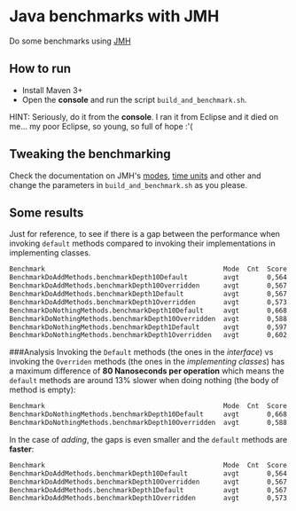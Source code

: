# Java benchmarks with JMH

Do some benchmarks using [JMH](https://openjdk.java.net/projects/code-tools/jmh/)

## How to run
* Install Maven 3+
* Open the **console** and run the script `build_and_benchmark.sh`. 

HINT: Seriously, do it from the **console**. I ran it from Eclipse and it died on me... my poor Eclipse, so young, so full of hope :'( 

## Tweaking the benchmarking
Check the documentation on JMH's [modes](http://tutorials.jenkov.com/java-performance/jmh.html#jmh-benchmark-modes), [time units](http://tutorials.jenkov.com/java-performance/jmh.html#benchmark-time-units) and other and change the parameters in `build_and_benchmark.sh` as you please.

## Some results
Just for reference, to see if there is a gap between the performance when invoking `default` methods compared to invoking their implementations in implementing classes.

```bash
Benchmark                                             Mode  Cnt  Score   Error  Units
BenchmarkDoAddMethods.benchmarkDepth10Default         avgt       0,564          ns/op
BenchmarkDoAddMethods.benchmarkDepth10Overridden      avgt       0,567          ns/op
BenchmarkDoAddMethods.benchmarkDepth1Default          avgt       0,567          ns/op
BenchmarkDoAddMethods.benchmarkDepth1Overridden       avgt       0,573          ns/op
BenchmarkDoNothingMethods.benchmarkDepth10Default     avgt       0,668          ns/op
BenchmarkDoNothingMethods.benchmarkDepth10Overridden  avgt       0,588          ns/op
BenchmarkDoNothingMethods.benchmarkDepth1Default      avgt       0,597          ns/op
BenchmarkDoNothingMethods.benchmarkDepth1Overridden   avgt       0,602          ns/op
```

###Analysis
Invoking the `Default` methods (the ones in the *interface*) vs invoking the `Overriden` methods (the ones in the *implementing classes*) has a maximum difference of **80 Nanoseconds per operation** which means the `default` methods are around 13% slower when doing nothing (the body of method is empty):

```bash
Benchmark                                             Mode  Cnt  Score   Error  Units
BenchmarkDoNothingMethods.benchmarkDepth10Default     avgt       0,668          ns/op
BenchmarkDoNothingMethods.benchmarkDepth10Overridden  avgt       0,588          ns/op
```

In the case of *adding*, the gaps is even smaller and the `default` methods are **faster**:


```bash
Benchmark                                             Mode  Cnt  Score   Error  Units
BenchmarkDoAddMethods.benchmarkDepth10Default         avgt       0,564          ns/op
BenchmarkDoAddMethods.benchmarkDepth10Overridden      avgt       0,567          ns/op
BenchmarkDoAddMethods.benchmarkDepth1Default          avgt       0,567          ns/op
BenchmarkDoAddMethods.benchmarkDepth1Overridden       avgt       0,573          ns/op
```